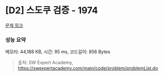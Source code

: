 # [D2] 스도쿠 검증 - 1974 

[문제 링크](https://swexpertacademy.com/main/code/problem/problemDetail.do?contestProbId=AV5Psz16AYEDFAUq) 

### 성능 요약

메모리: 44,188 KB, 시간: 95 ms, 코드길이: 856 Bytes



> 출처: SW Expert Academy, https://swexpertacademy.com/main/code/problem/problemList.do